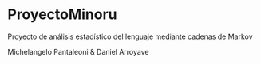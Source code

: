 # ProyectoMinoru
Proyecto de análisis estadístico del lenguaje mediante cadenas de Markov

Michelangelo Pantaleoni & Daniel Arroyave 
